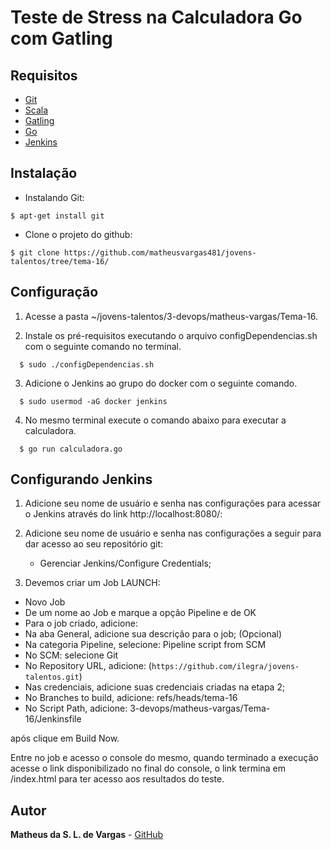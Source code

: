 # Teste de Stress na Calculadora Go com Gatling

## Requisitos

  - [Git](https://git-scm.com/)
  - [Scala](https://www.scala-lang.org/)
  - [Gatling](https://gatling.io/)
  - [Go](https://golang.org/)
  - [Jenkins](https://jenkins.io/)

## Instalação

- Instalando Git:
```
$ apt-get install git
```

- Clone o projeto do github:
```
$ git clone https://github.com/matheusvargas481/jovens-talentos/tree/tema-16/
```

## Configuração

1. Acesse a pasta ~/jovens-talentos/3-devops/matheus-vargas/Tema-16.

2. Instale os pré-requisitos executando o arquivo configDependencias.sh com o seguinte comando no terminal.
```
  $ sudo ./configDependencias.sh
```
3. Adicione o Jenkins ao grupo do docker com o seguinte comando.

```
  $ sudo usermod -aG docker jenkins
```
4. No mesmo terminal execute o comando abaixo para executar a calculadora.
```
  $ go run calculadora.go
```

## Configurando Jenkins

1. Adicione seu nome de usuário e senha nas configurações para acessar o Jenkins através do link http://localhost:8080/:

2. Adicione seu nome de usuário e senha nas configurações a seguir para dar acesso ao seu repositório git:
	- Gerenciar Jenkins/Configure Credentials;

3. Devemos criar um Job LAUNCH:
- Novo Job
- De um nome ao Job e marque a opção Pipeline e de OK
- Para o job criado, adicione:
- Na aba General, adicione sua descrição para o job; (Opcional)
- Na categoria Pipeline, selecione: Pipeline script from SCM
- No SCM: selecione Git
- No Repository URL, adicione: (`https://github.com/ilegra/jovens-talentos.git`)
- Nas credenciais, adicione suas credenciais criadas na etapa 2;
- No 	Branches to build, adicione: refs/heads/tema-16
- No Script Path, adicione: 3-devops/matheus-vargas/Tema-16/Jenkinsfile

após clique em Build Now.

Entre no job e acesso o console do mesmo, quando terminado a execução acesse o link disponibilizado no final do console, o link termina em /index.html para ter acesso aos resultados do teste.


## Autor

**Matheus da S. L. de Vargas** -  [GitHub](https://github.com/matheusvargas481)
